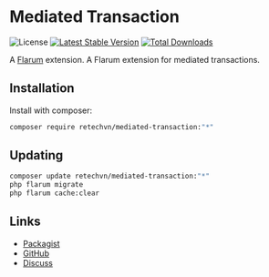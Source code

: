 # Mediated Transaction

![License](https://img.shields.io/badge/license-MIT-blue.svg) [![Latest Stable Version](https://img.shields.io/packagist/v/retechvn/mediated-transaction.svg)](https://packagist.org/packages/retechvn/mediated-transaction) [![Total Downloads](https://img.shields.io/packagist/dt/retechvn/mediated-transaction.svg)](https://packagist.org/packages/retechvn/mediated-transaction)

A [Flarum](http://flarum.org) extension. A Flarum extension for mediated transactions.

## Installation

Install with composer:

```sh
composer require retechvn/mediated-transaction:"*"
```

## Updating

```sh
composer update retechvn/mediated-transaction:"*"
php flarum migrate
php flarum cache:clear
```

## Links

- [Packagist](https://packagist.org/packages/retechvn/mediated-transaction)
- [GitHub](https://github.com/retechvn/mediated-transaction)
- [Discuss](https://discuss.flarum.org/d/PUT_DISCUSS_SLUG_HERE)
